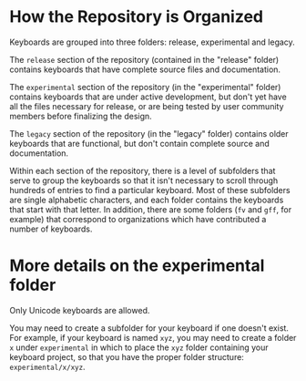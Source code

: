 # How the Repository is Organized

Keyboards are grouped into three folders: release, experimental and legacy.

The `release` section of the repository (contained in the "release" folder) contains keyboards that have complete source files and documentation.

The `experimental` section of the repository (in the "experimental" folder) contains keyboards that are under active development, but don't yet have all the files necessary for release, or are being tested by user community members before finalizing the design. 

The `legacy` section of the repository (in the "legacy" folder) contains older keyboards that are functional, but don't contain complete source and documentation.

Within each section of the repository, there is a level of subfolders that serve to group the keyboards so that it isn't necessary to scroll through hundreds of entries to find a particular keyboard. Most of these subfolders are single alphabetic characters, and each folder contains the keyboards that start with that letter. In addition, there are some folders (`fv` and `gff`, for example) that correspond to organizations which have contributed a number of keyboards.

# More details on the experimental folder

Only Unicode keyboards are allowed.

You may need to create a subfolder for your keyboard if one doesn't exist. For example, if your keyboard is named `xyz`, you may need to create a folder `x` under `experimental` in which to place the `xyz` folder containing your keyboard project, so that you have the proper folder structure: `experimental/x/xyz`.